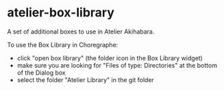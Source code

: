 atelier-box-library
===================

A set of additional boxes to use in Atelier Akihabara.

To use the Box Library in Choregraphe:
* click "open box library" (the folder icon in the Box Library widget)
* make sure you are looking for "Files of type: Directories" at the bottom of the Dialog box
* select the folder "Atelier Library" in the git folder
